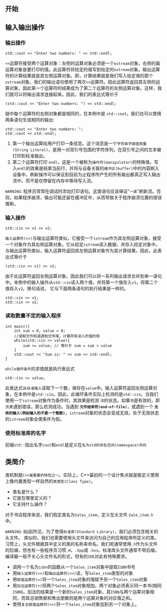 ## 开始
## 输入输出操作
### 输出操作
```
std::cout << "Enter two numbers: " << std::endl; 
```
`<<`运算符接受两个运算对象：左侧的运算对象必须是一个`ostream`对象，右侧的画运算对象是要打印的值。此运算符将给定的值写到给定的`ostream`对象。输出运算符的计算结果就是其左侧运算对象。即，计算结果就是我们写入给定值的那个`ostream`对象。我们的输出语句使用了两次`<<`运算符。因此运算符返回其左侧的运算对象，因此第一个运算符的结果成为了第二个运算符的左侧运算对象。这样，我们就可以将输出请求连接起来。因此，我们的表达式等价于
```
(std::cout << "Enter two numbers: ") << std::endl; 
```
链中每个运算符的左侧对象都是相同的，在本例中是 `std::cout`。我们也可以使用两条语句生成相同的输出:
```
std::cout << "Enter two numbers: ";
std::cout << std::endl;
```
1. 第一个输出运算给用户打印一条信息。这个消息是一个`字符串字面值常量(String Literal)`，是用一对双引号包围的字符序列。在双引号之间的文本被打印到标准输出。
2. 第二个运算符打印 `endl`，这是一个被称为`操作符(manipulator)`的特殊值。写入`endl`的效果是结束当前行，并将与设备关联的`缓冲区(buffer)`中的内容刷入设备中。刷新操作可以保证到目前为止程序所产生的所有输出都真正写入输出流中，而不是仅停留在内存中等待写入流。

`WARNING`: 程序员常常在调试时添加打印语句。这类语句应该保证"`一直`"刷新流。否则，如果程序崩溃，输出可能还留在缓冲区中，从而导致关于程序崩溃位置的错误推断。

### 输入操作
```
std::cin >> v1 >> v2;
```
`输入运算符(>>)`与输出运算符类似，它接受一个`istream`作为其左侧运算对象，接受一个对象作为其右侧运算对象。它从给定`istream`读入数据，并存入给定对象中。与输出运算符类似，输入运算符返回其左侧运算对象作为其计算结果。因此，此表达式等价于
```
(std::cin >> v1) >> v2;
```
由于此运算符返回左侧运算对象，因此我们可以将一系列输出请求合并到单一语句中。本例中的输入操作从`std::cin`读入两个值，并将第一个值存入`v1`，将第二个值存入`v2`。换句话说， 它与下面两条语句的执行结果是一样的。
```
std::cin >> v1;
std::cin >> v2;
 ```
### 读取数量不定的输入程序
```
int main(){
    int sum = 0, value = 0;
    //读取文件知道遇到文件尾，计算所有读入的值的和
    while(std::cin >> value){
        sum += value; // 等价于 sum = sum + value
    }
    std::cout << "Sum is: " << sum << std::endl;
}
```

`while循环条件`的求值就是执行表达式
```
std::cin >> value;
```
此表达式从`标准输入`读取下一个数，保存在`value`中。输入运算符返回左侧运算对象，在本例中是`std::cin`。因此，此循环条件实际上检测的是`std::cin`。当我们使用一个`istream`对象作为条件时，其效果是检测      `流`的状态。如果`流`是有效的，即`流`未遇到错误，那么检测成功。当遇到 **`文件结束符(end-of-file)`**，或遇到一个 **`无效的输入(例如输入的不是一个整数)`**，`istream`对象的状态会变成无效。处于无效状态的`istream`对象会使条件为假。


### 使用标准库的名字
前缀`std::`指出名字`cout`和`endl`是定义在`名为std的命名空间(namespace)中的`

## 类简介
类机制是`C++最重要的特性之一`。实际上，C++最初的一个设计焦点就是能定义使用上像内置类型一样自然的`类类型(Class Type)`。
- 类名是什么？
- 它是在哪里定义的？
- 它支持什么操作？

对于书店程序来说，我们假定类名为`Sales_item`，定义在头文件 `Sale_item.h`中。

`WARNING`:
如j前所见，为了使用`标准库(Standard Library)`，我们必须包含相关的头文件。 类似的，我们也需要使用头文件来访问为自己的应用程序所定义的类。习惯上，头文件根据其中定义的类的名称来命名。我们呢通常使用`.h`作为头文件的后缀，但也有一些程序员习惯`.H`，`.hpp`或 `.hxx`。标准库头文件通常不带后缀。编译器一般不关心头文件名的形式，但有的`IDE`对此有特殊要求。

- 调用一个名为`isbn`的函数从一个`Sales_item`对象中提取`ISBN`书号
- 用`输入运算符(>>)`和`输出运算符(<<)`读，写`Sales_item`类型的对象
- 用`赋值运算符(=)`将一个`Sales_item`对象的值赋予另一个`Sales_item`对象
- 用`加法运算符(+)`将两个`Sales_item`对象相加。两个对象必须表示同一本书(相同`ISBN`)。加法的结果是一个新的`Sales_item`对象，其`ISBN`与两个运算对象相同，而其总销售额和售出册数则是两个运算对象的对应值之和。
- 使用`复合赋值运算符(+=)`将一个`Sales_item`对象加到另一个对象上。
